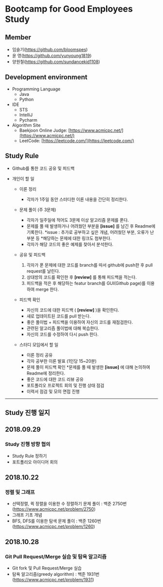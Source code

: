 # Bootcamp for Good Employees Study

## Member
 * 임슬기(https://github.com/bloomspes)
 * 윤 영(https://github.com/yunyoung1819)
 * 양원철(https://github.com/sundancekid1108)
 
 
 ## Development environment
 * Programming Language
     * Java
     * Python
 * IDE
      * STS
      * IntelliJ
      * Pycharm
 * Algorithm Site
      * Baekjoon Online Judge: [https://www.acmicpc.net/](https://www.acmicpc.net/)
      * LeetCode: [https://leetcode.com/](https://leetcode.com/)
 
 
 ## Study Rule
 * Github를 통한 코드 공유 및 피드백
    
 * 개인이 할 일
    * 이론 정리
      * 각자가 1주일 동안 스터디한 이론 내용을 간단히 정리한다.
    * 문제 풀이 (주 3문제)
      * 각자가 일주일에 적어도 3문제 이상 알고리즘 문제를 푼다.
      * 문제를 풀 때 발생하거나 어려웠던 부분을 **[issue]** 를 남긴 후 Readme에 기록한다.
        *issue : 추가로 공부하고 싶은 개념, 어려웠던 부분, 오류가 난 부분 등
        *해당하는 문제에 대한 링크도 첨부한다.
      * 각자가 해당 코드의 좋은 예제를 찾아서 분석한다.
   
    * 공유 및 피드백 
      1. 각자가 푼 문제에 대한 코드를 branch를 따서 github에 push한 후 pull request를 날린다.
      2. 상대방의 코드를 확인한 후 **[review]** 를 통해 피드백을 적는다.
      3. 피드백을 적은 후 해당하는 featur branch를 GUI(Github page)를 이용하여 merge 한다.
      
    * 피드백 확인
      * 자신의 코드에 대한 피드백 ( **[review]** )을 확인한다.
      * 새로 업데이트된 코드를 pull 받는다.
      * 좋은 풀이법 + 피드백을 이용하여 자신의 코드를 재점검한다.
      * 관련된 알고리즘 풀이법에 대해 복습한다.
      * 자신의 코드를 수정하여 다시 push 한다.
      
    * 스터디 모임에서 할 일
      * 이론 정리 공유
      * 각자 공부한 이론 발표 (1인당 15~20분)
      * 문제 풀이 피드백 확인
        *문제를 풀 때 발생한 **[issue]** 에 대해 논의하여 Readme에 정리한다.
      * 좋은 코드에 대한 코드 리뷰 공유
      * 포트폴리오 프로젝트 회의 및 진행 상태 점검
      * 이력서 점검 및 모의 면접 진행
      
 ---
 ## Study 진행 일지
 
 ## 2018.09.29
 ### Study 진행 방향 협의
 * Study Rule 정하기
 * 포트폴리오 아이디어 회의
 
 ## 2018.10.22
 ### 정렬 및 그래프 
 * 선택정렬, 퀵 정렬을 이용한 수 정렬하기 문제 풀이 : 백준 2750번 (https://www.acmicpc.net/problem/2750)
 * 그래프 기초 개념
 * BFS, DFS를 이용한 탐색 문제 풀이 : 백준 1260번 (https://www.acmicpc.net/problem/1260)
 
 ## 2018.10.28
 ### Git Pull Request/Merge 실습 및 탐욕 알고리즘
 * Git fork 및 Pull Request/Merge 실습
 * 탐욕 알고리즘(greedy algorithm) : 백준 1931번 (https://www.acmicpc.net/problem/1931)
 
      
 
